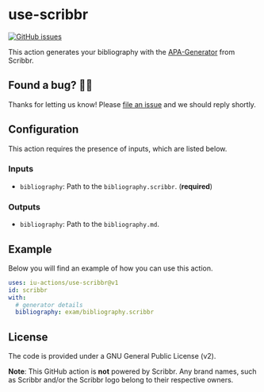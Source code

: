 # use-scribbr

[![GitHub issues](https://img.shields.io/github/issues/iu-actions/use-scribbr)](https://github.com/iu-actions/use-scribbr/issues)

This action generates your bibliography with the [APA-Generator](https://www.scribbr.de/zitieren/apa-generator/) from Scribbr.

## Found a bug? 💁‍♀️

Thanks for letting us know! Please [file an issue](../../issues/new?assignees=&labels=&template=bug_report.md&title=) and we should reply shortly.

## Configuration

This action requires the presence of inputs, which are listed below.

### Inputs

- `bibliography`: Path to the `bibliography.scribbr`. (**required**)

### Outputs

- `bibliography`: Path to the `bibliography.md`.

## Example

Below you will find an example of how you can use this action.

```yaml
uses: iu-actions/use-scribbr@v1
id: scribbr
with:
  # generator details
  bibliography: exam/bibliography.scribbr
```

## License

The code is provided under a GNU General Public License (v2).

**Note**: This GitHub action is **not** powered by Scribbr. Any brand names, such as Scribbr and/or the Scribbr logo belong to their respective owners.
